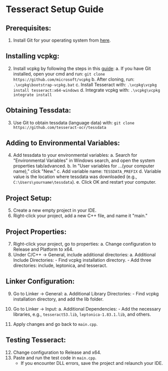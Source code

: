 # Tesseract Setup Guide

## Prerequisites:
1. Install Git for your operating system from [here](https://git-scm.com/downloads).

## Installing vcpkg:
2. Install vcpkg by following the steps in this [guide](https://github.com/Microsoft/vcpkg#quick-start-windows):
    a. If you have Git installed, open your cmd and run: `git clone https://github.com/microsoft/vcpkg`
    b. After cloning, run: `.\vcpkg\bootstrap-vcpkg.bat`
    c. Install Tesseract with: `.\vcpkg\vcpkg install tesseract:x64-windows`
    d. Integrate vcpkg with: `.\vcpkg\vcpkg integrate install`

## Obtaining Tessdata:
3. Use Git to obtain tessdata (language data) with: `git clone https://github.com/tesseract-ocr/tessdata`

## Adding to Environmental Variables:
4. Add tessdata to your environmental variables:
    a. Search for "Environmental Variables" in Windows search, and open the system properties tab/advanced.
    b. In "User variables for ...(your computer name)," click "New."
    c. Add variable name: `TESSDATA_PREFIX`
    d. Variable value is the location where tessdata was downloaded (e.g., `C:\Users\yourname\tessdata`).
    e. Click OK and restart your computer.

## Project Setup:
5. Create a new empty project in your IDE.
6. Right-click your project, add a new C++ file, and name it "main."

## Project Properties:
7. Right-click your project, go to properties:
    a. Change configuration to Release and Platform to x64.
8. Under C/C++ -> General, include additional directories:
    a. Additional Include Directories:
        - Find vcpkg installation directory.
        - Add three directories: include, leptonica, and tesseract.

## Linker Configuration:
9. Go to Linker -> General:
    a. Additional Library Directories:
        - Find vcpkg installation directory, and add the lib folder.

10. Go to Linker -> Input:
    a. Additional Dependencies:
        - Add the necessary libraries, e.g., `tesseract53.lib`, `leptonica-1.83.1.lib`, and others.

11. Apply changes and go back to `main.cpp`.

## Testing Tesseract:
12. Change configuration to Release and x64.
13. Paste and run the test code in `main.cpp`.
    - If you encounter DLL errors, save the project and relaunch your IDE.

